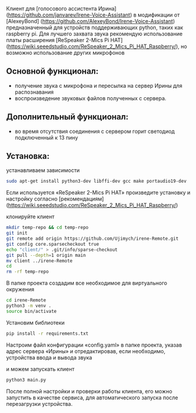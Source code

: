 Клиент для [голосового ассистента Ирина] (https://github.com/janvarev/Irene-Voice-Assistant) в модификации от [AlexeyBond] (https://github.com/AlexeyBond/Irene-Voice-Assistant) предназначенный для устройств поддерживающих python, таких как raspberry pi.
Для лучшего захвата звука рекомендую использование платы расширения [ReSpeaker 2-Mics Pi HAT] (https://wiki.seeedstudio.com/ReSpeaker_2_Mics_Pi_HAT_Raspberry/), но возможно использование других микрофонов

## Основной функционал:
- получение звука с микрофона и пересылка на сервер Ирины для распознавания
- воспроизведение звуковых файлов полученных с сервера.

## Дополнительный функционал:
- во время отсутствия соединения с сервером горит светодиод подключенный к 13 пину

## Установка:
устанавливаем зависимости
```bash
sudo apt-get install python3-dev libffi-dev gcc make portaudio19-dev
```

Если используется «ReSpeaker 2-Mics Pi HAT» произведите установку и настройку согласно [рекомендациям] (https://wiki.seeedstudio.com/ReSpeaker_2_Mics_Pi_HAT_Raspberry/)

клонируйте клиент 
```bash
mkdir temp-repo && cd temp-repo
git init
git remote add origin https://github.com/Ujimych/irene-Remote.git
git config core.sparsecheckout true
echo "client/" > .git/info/sparse-checkout
git pull --depth=1 origin main
mv client ../irene-Remote
cd 
rm -rf temp-repo
```

В папке проекта создадим все необходимое для виртуального окружения
```bash
cd irene-Remote
python3 -m venv .
source bin/activate
```

Установим библиотеки 
```bash
pip install -r requirements.txt
```

Настроим файл конфигурации «config.yaml» в папке проекта, указав адрес сервера «Ирины» и отредактировав, если необходимо, устройства ввода и вывода звука

и можем запускать клиент
```bash
python3 main.py
```

После полной настройки и проверки работы клиента, его можно запустить в качестве сервиса, для автоматического запуска после перезагрузки устройства.
